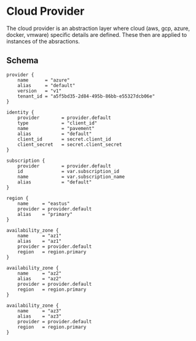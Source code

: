 # Cloud Provider

The cloud provider is an abstraction layer where cloud (aws, gcp, azure, docker, vmware) specific details are defined. These then are applied to instances of the absractions.


## Schema

```hcl
provider {
    name      = "azure"
    alias     = "default"
    version   = "v1"
    tenant_id = "a5f5bd35-2d84-495b-86bb-e55327dcb06e"    
}

identity {
    provider        = provider.default
    type            = "client_id"
    name            = "pavement"
    alias           = "default"
    client_id       = secret.client_id
    client_secret   = secret.client_secret
}

subscription {
    provider        = provider.default
    id              = var.subscription_id
    name            = var.subscription_name
    alias           = "default"
}

region {
    name     = "eastus"
    provider = provider.default
    alias    = "primary"
}

availability_zone {    
    name     = "az1"
    alias    = "az1"
    provider = provider.default
    region   = region.primary    
}

availability_zone {
    name     = "az2"
    alias    = "az2"
    provider = provider.default
    region   = region.primary    
}

availability_zone {
    name     = "az3"
    alias    = "az3"
    provider = provider.default
    region   = region.primary    
}
```